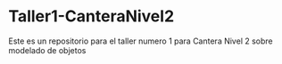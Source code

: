 # Taller1-CanteraNivel2
Este es un repositorio para el taller numero 1  para Cantera Nivel 2
sobre modelado de objetos 
